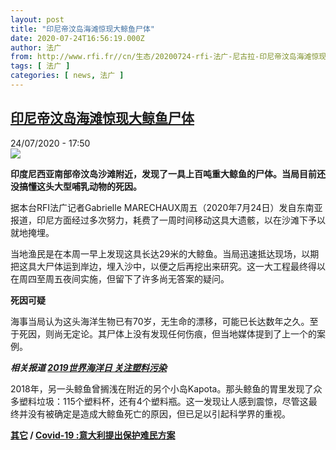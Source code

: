 ```yaml
---
layout: post
title: "印尼帝汶岛海滩惊现大鲸鱼尸体"
date: 2020-07-24T16:56:19.000Z
author: 法广
from: http://www.rfi.fr//cn/生态/20200724-rfi-法广-尼古拉-印尼帝汶岛海滩惊现大鲸鱼尸体
tags: [ 法广 ]
categories: [ news, 法广 ]
---
```

<!--1595609779000-->
[印尼帝汶岛海滩惊现大鲸鱼尸体](http://www.rfi.fr//cn/%E7%94%9F%E6%80%81/20200724-rfi-%E6%B3%95%E5%B9%BF-%E5%B0%BC%E5%8F%A4%E6%8B%89-%E5%8D%B0%E5%B0%BC%E5%B8%9D%E6%B1%B6%E5%B2%9B%E6%B5%B7%E6%BB%A9%E6%83%8A%E7%8E%B0%E5%A4%A7%E9%B2%B8%E9%B1%BC%E5%B0%B8%E4%BD%93)
------

<div>
<div>24/07/2020 - 17:50</div><img src="https://s.rfi.fr/media/display/739f65ee-cd6b-11ea-b725-005056a964fe/w:310/p:16x9/000_1vl2zu_0.jpg"><p><strong>印度尼西亚南部帝汶岛沙滩附近，发现了一具上百吨重大鲸鱼的尸体。当局目前还没搞懂这头大型哺乳动物的死因。</strong></p><div class="t-content__body u-clearfix"><div class="m-interstitial"></div><p>据本台RFI法广记者Gabrielle MARECHAUX周五（2020年7月24日）发自东南亚报道，印尼方面经过多次努力，耗费了一周时间移动这具大遗骸，以在沙滩下予以就地掩埋。</p><p>当地渔民是在本周一早上发现这具长达29米的大鲸鱼。当局迅速抵达现场，以期把这具大尸体运到岸边，埋入沙中，以便之后再挖出来研究。这一大工程最终得以在周四至周五夜间实施，但留下了许多尚无答案的疑问。</p><p><strong>死因可疑</strong></p><p>海事当局认为这头海洋生物已有70岁，无生命的漂移，可能已长达数年之久。至于死因，则尚无定论。其尸体上没有发现任何伤痕，但当地媒体提到了上一个的案例。</p><p><em><strong>相关报道 <a target="_blank" href="https://www.rfi.fr/cn/20190608-nicolas-法广-尼古拉-desk-3-soir-trad-c10-c11-journee-mondiale-ocean-son-bruno-david-mnhn">2019世界海洋日 关注塑料污染</a></strong></em></p><p>2018年，另一头鲸鱼曾搁浅在附近的另个小岛Kapota。那头鲸鱼的胃里发现了众多塑料垃圾：115个塑料杯，还有4个塑料瓶。这一发现让人感到震惊，尽管这最终并没有被确定是造成大鲸鱼死亡的原因，但已足以引起科学界的重视。</p><p><strong><a target="_blank" href="https://www.rfi.fr/tw/尼古拉">其它</a> / <a target="_blank" href="https://www.rfi.fr/cn/欧洲/20200723-rfi-法广-尼古拉-coronavirus-意大利提出保护难民方案">Covid-19 :意大利提出保护难民方案</a></strong></p><div class="o-self-promo o-self-promo--nl o-self-promo--hidden" data-selfpromo-newsletter></div><div class="o-self-promo o-self-promo--app o-self-promo--hidden" data-selfpromo-app></div></div>
</div>
